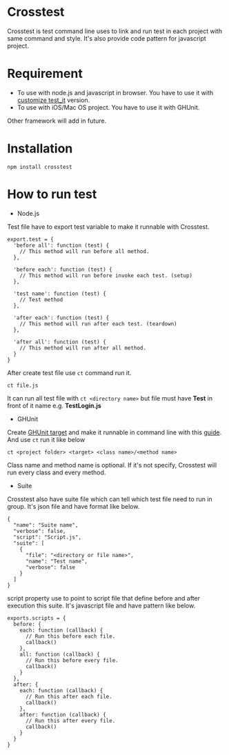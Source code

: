 Crosstest
=========

Crosstest is test command line uses to link and run test in each project with same command and style. It's also provide code pattern for javascript project.

Requirement
===========

- To use with node.js and javascript in browser. You have to use it with [customize test_it](https://github.com/llun/test_it) version.
- To use with iOS/Mac OS project. You have to use it with GHUnit.

Other framework will add in future.

Installation
============

    npm install crosstest
    
How to run test
===============

- Node.js

Test file have to export test variable to make it runnable with Crosstest.

    export.test = {
      'before all': function (test) {
        // This method will run before all method. 
      },
      
      'before each': function (test) {
        // This method will run before invoke each test. (setup)
      },
      
      'test name': function (test) {
        // Test method
      },
      
      'after each': function (test) {
        // This method will run after each test. (teardown)
      },
      
      'after all': function (test) {
        // This method will run after all method. 
      }
    }

After create test file use `ct` command run it.

    ct file.js
    
It can run all test file with `ct <directory name>` but file must have **Test** in front of it name e.g. **TestLogin.js**

- GHUnit

Create [GHUnit target](http://gabriel.github.com/gh-unit/docs/index.html) and make it runnable in command line with this [guide](http://gabriel.github.com/gh-unit/docs/appledoc_include/guide_command_line.html). And use `ct` run it like below

    ct <project folder> <target> <class name>/<method name>
    
Class name and method name is optional. If it's not specify, Crosstest will run every class and every method.

- Suite

Crosstest also have suite file which can tell which test file need to run in group. It's json file and have format like below.

    {
      "name": "Suite name",
      "verbose": false,
      "script": "Script.js",
      "suite": [
        {
          "file": "<directory or file name>",
          "name": "Test name",
          "verbose": false
        }
      ]
    }

script property use to point to script file that define before and after execution this suite. It's javascript file and have
pattern like below.

    exports.scripts = {
      before: {
        each: function (callback) {
          // Run this before each file.
          callback()
        },
        all: function (callback) {
          // Run this before every file.
          callback()
        }
      },
      after: {
        each: function (callback) {
          // Run this after each file.
          callback()
        },
        after: function (callback) {
          // Run this after every file.
          callback()
        }
      }
    }